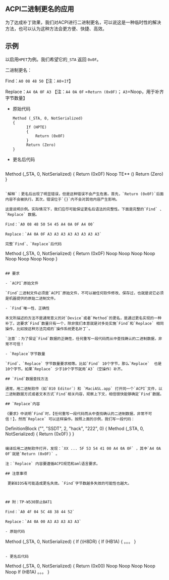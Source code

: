 ## ACPI二进制更名的应用

为了达成补丁效果，我们对ACPI进行二进制更名，可以说这是一种临时性的解决方法，也可以认为这种方法会更方便、快捷、高效。

## 示例

以启用`HPET`为例。我们希望它的`_STA` 返回 `0x0F`。

二进制更名：

Find：`A0 08 48 50`【注：`A0`=`If`】

Replace：`A4 0A 0F A3` 【注：`A4 0A 0F` =`Return (0x0F)`； `A3`=Noop，用于补齐字节数量】

- 原始代码

  ```
  Method (_STA, 0, NotSerialized)
  {
  		If (HPTE)
  		{
  			Return (0x0F)
  		}
  		Return (Zero)
  }
  ```

- 更名后代码

  ```
Method (_STA, 0, NotSerialized)
  {
      Return (0x0F)
      Noop
      TE** ()
      Return (Zero)
}
  ```

  `解释`：更名后出现了明显错误，但是这种错误不会产生危害。首先，`Return (0x0F)`后面内容不会被执行。其次，错误位于`{}`内不会对其他内容产生影响。

  这是说明示例。实际情况下，我们应尽可能保证更名后语法的完整性。下面是完整的`Find` 、`Replace` 数据。
  
  Find：`A0 08 48 50 54 45 A4 0A 0F A4 00`
  
  Replace：`A4 0A 0F A3 A3 A3 A3 A3 A3 A3 A3` 
  
  完整`Find`、`Replace`后代码
  
  ```
  Method (_STA, 0, NotSerialized)
  {
      Return (0x0F)
      Noop
      Noop
      Noop
      Noop
      Noop
      Noop
      Noop
      Noop
  }
  ```

## 要求

- `ACPI`原始文件

  `Find`二进制文件必须是`ACPI`原始文件，不可以被任何软件修改、保存过，也就是说它必须是机器提供的原始二进制文件。

- `Find`唯一性、正确性

  本文所描述的方法不是通常意义的对`Device`或者`Method`的更名，是通过更名实现的一种补丁。这要求`Find`数量只有一个，除非我们本意就是对多处实施`Find`和`Replace` 相同操作，比如按这种方法完成的`操作系统更名补丁`。

  `注意`：为了保证`Find`数据的正确性，任何重写一段代码而从中查找确认的二进制数据，非常不可信！

- `Replace`字节数量

  `Find`、`Replace` 字节数量要求相等。比如`Find` 10个字节，那么`Replace`  也是10个字节。如果`Replace` 少于10个字节就用`A3`（空操作）补齐。

## `Find`数据查找方法

通常，用二进制软件（如`010 Editor`）和 `MaciASL.app` 打开同一个`ACPI`文件，以二进制数据方式或者文本方式`Find`相关内容，观察上下文，相信很快能够确定`Find`数据。

## `Replace`内容

《要求》中说明`Find`时，【任何重写一段代码而从中查找确认的二进制数据，非常不可信！】，然而`Replace` 可以这样操作。按照上面的示例，我们写一段代码：

```
DefinitionBlock ("", "SSDT", 2, "hack", "222", 0)
{
    Method (_STA, 0, NotSerialized)
    {
        Return (0x0F)
    }
} 
```

编译后用二进制软件打开，发现：`XX ... 5F 53 54 41 00 A4 0A 0F` ，其中`A4 0A 0F`就是`Return (0x0F)` 。

注：`Replace` 内容要遵循ACPI规范和aml语言要求。

## 注意事项

 更新BIOS有可能造成更名失效。`Find`字节数越多失效的可能性也越大。



## 附：TP-W530禁止BAT1

Find：`A0 4F 04 5C 48 38 44 52`

Replace：`A4 0A 00 A3 A3 A3 A3 A3`

- 原始代码

  ```
  Method (_STA, 0, NotSerialized)
  {
        If (\H8DR)
        {
            If (HB1A)
            {
              。。。
  }
  ```

- 更名后代码

  ```
Method (_STA, 0, NotSerialized)
  {
      Return (0x00)
      Noop
      Noop
      Noop
      Noop
      Noop
      If (HB1A)
      。。。
}
  ```


